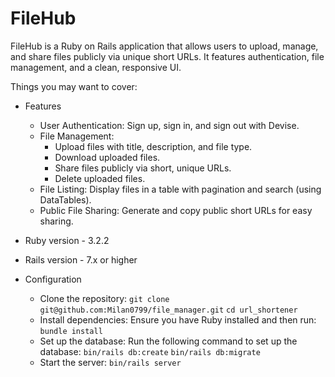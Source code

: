 # FileHub

FileHub is a Ruby on Rails application that allows users to upload, manage, and share files publicly via unique short URLs. It features authentication, file management, and a clean, responsive UI.

Things you may want to cover:

* Features
  - User Authentication: Sign up, sign in, and sign out with Devise.
  - File Management:
    - Upload files with title, description, and file type.
    - Download uploaded files.
    - Share files publicly via short, unique URLs.
    - Delete uploaded files.
  - File Listing: Display files in a table with pagination and search (using DataTables).
  - Public File Sharing: Generate and copy public short URLs for easy sharing.

* Ruby version - 3.2.2
  
* Rails version - 7.x or higher

* Configuration
  - Clone the repository:
    `git clone git@github.com:Milan0799/file_manager.git`
    `cd url_shortener`
  - Install dependencies: Ensure you have Ruby installed and then run: `bundle install`
  - Set up the database: Run the following command to set up the database:
    `bin/rails db:create`
    `bin/rails db:migrate`
  - Start the server: `bin/rails server`
